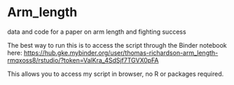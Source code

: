 # Arm_length
data and code for a paper on arm length and fighting success

The best way to run this is to access the script through the Binder notebook here: https://hub.gke.mybinder.org/user/thomas-richardson-arm_length-rmqxoss8/rstudio/?token=ValKra_4SdSjf7TGVX0pFA

This allows you to access my script in browser, no R or packages required. 
